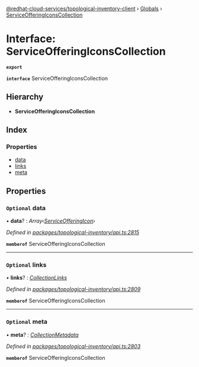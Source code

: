 [@redhat-cloud-services/topological-inventory-client](../README.md) › [Globals](../globals.md) › [ServiceOfferingIconsCollection](serviceofferingiconscollection.md)

# Interface: ServiceOfferingIconsCollection

**`export`** 

**`interface`** ServiceOfferingIconsCollection

## Hierarchy

* **ServiceOfferingIconsCollection**

## Index

### Properties

* [data](serviceofferingiconscollection.md#optional-data)
* [links](serviceofferingiconscollection.md#optional-links)
* [meta](serviceofferingiconscollection.md#optional-meta)

## Properties

### `Optional` data

• **data**? : *Array‹[ServiceOfferingIcon](serviceofferingicon.md)›*

*Defined in [packages/topological-inventory/api.ts:2815](https://github.com/Hyperkid123/javascript-clients/blob/master/packages/topological-inventory/api.ts#L2815)*

**`memberof`** ServiceOfferingIconsCollection

___

### `Optional` links

• **links**? : *[CollectionLinks](collectionlinks.md)*

*Defined in [packages/topological-inventory/api.ts:2809](https://github.com/Hyperkid123/javascript-clients/blob/master/packages/topological-inventory/api.ts#L2809)*

**`memberof`** ServiceOfferingIconsCollection

___

### `Optional` meta

• **meta**? : *[CollectionMetadata](collectionmetadata.md)*

*Defined in [packages/topological-inventory/api.ts:2803](https://github.com/Hyperkid123/javascript-clients/blob/master/packages/topological-inventory/api.ts#L2803)*

**`memberof`** ServiceOfferingIconsCollection

